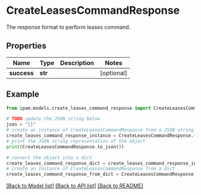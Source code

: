 # CreateLeasesCommandResponse

The response format to perform leases command.

## Properties

Name | Type | Description | Notes
------------ | ------------- | ------------- | -------------
**success** | **str** |  | [optional] 

## Example

```python
from ipam.models.create_leases_command_response import CreateLeasesCommandResponse

# TODO update the JSON string below
json = "{}"
# create an instance of CreateLeasesCommandResponse from a JSON string
create_leases_command_response_instance = CreateLeasesCommandResponse.from_json(json)
# print the JSON string representation of the object
print(CreateLeasesCommandResponse.to_json())

# convert the object into a dict
create_leases_command_response_dict = create_leases_command_response_instance.to_dict()
# create an instance of CreateLeasesCommandResponse from a dict
create_leases_command_response_from_dict = CreateLeasesCommandResponse.from_dict(create_leases_command_response_dict)
```
[[Back to Model list]](../README.md#documentation-for-models) [[Back to API list]](../README.md#documentation-for-api-endpoints) [[Back to README]](../README.md)


